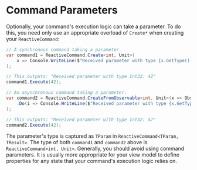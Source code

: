 # Command Parameters

Optionally, your command's execution logic can take a parameter. To do this, you need only use an appropriate overload of `Create*` when creating your `ReactiveCommand`:

```cs
// A synchronous command taking a parameter.
var command1 = ReactiveCommand.Create<int, Unit>(
    x => Console.WriteLine($"Received parameter with type {x.GetType().Name}: {x}.")
);

// This outputs: "Received parameter with type Int32: 42"
command1.Execute(42);

// An asynchronous command taking a parameter.
var command2 = ReactiveCommand.CreateFromObservable<int, Unit>(x => Observable.Return(x)
    .Do(i => Console.WriteLine($"Received parameter with type {x.GetType().Name}: {x}."))
);

// This outputs: "Received parameter with type Int32: 42"
command2.Execute(42);
```

The parameter's type is captured as `TParam` in `ReactiveCommand<TParam, TResult>`. The type of both `command1` and `command2` above is `ReactiveCommand<int, Unit>`. Generally, you should avoid using command parameters. It is usually more appropriate for your view model to define properties for any state that your command's execution logic relies on.

